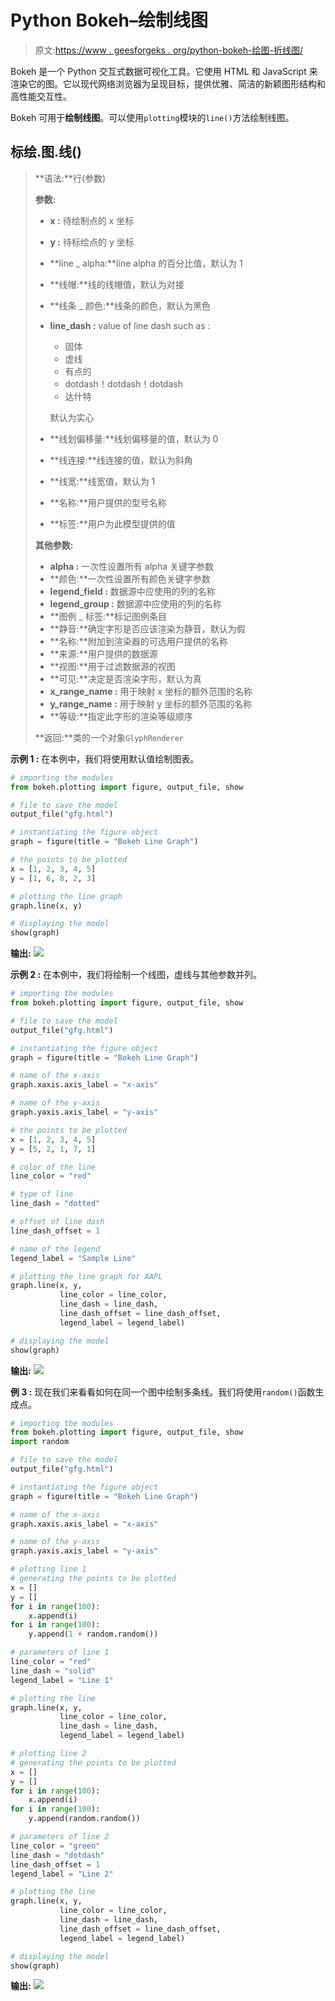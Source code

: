 # Python Bokeh–绘制线图

> 原文:[https://www . geesforgeks . org/python-bokeh-绘图-折线图/](https://www.geeksforgeeks.org/python-bokeh-plotting-a-line-graph/)

Bokeh 是一个 Python 交互式数据可视化工具。它使用 HTML 和 JavaScript 来渲染它的图。它以现代网络浏览器为呈现目标，提供优雅、简洁的新颖图形结构和高性能交互性。

Bokeh 可用于**绘制线图**。可以使用`plotting`模块的`line()`方法绘制线图。

## 标绘.图.线()

> **语法:**行(参数)
> 
> **参数:**
> 
> *   **x :** 待绘制点的 x 坐标
> *   **y :** 待标绘点的 y 坐标
> *   **line _ alpha:**line alpha 的百分比值，默认为 1
> *   **线帽:**线的线帽值，默认为对接
> *   **线条 _ 颜色:**线条的颜色，默认为黑色
> *   **line_dash :** value of line dash such as :
>     *   固体
>     *   虚线
>     *   有点的
>     *   dotdash！dotdash！dotdash
>     *   达什特
>     
>     默认为实心
>     
>     
> *   **线划偏移量:**线划偏移量的值，默认为 0
> *   **线连接:**线连接的值，默认为斜角
> *   **线宽:**线宽值，默认为 1
> *   **名称:**用户提供的型号名称
> *   **标签:**用户为此模型提供的值
> 
> **其他参数:**
> 
> *   **alpha :** 一次性设置所有 alpha 关键字参数
> *   **颜色:**一次性设置所有颜色关键字参数
> *   **legend_field :** 数据源中应使用的列的名称
> *   **legend_group :** 数据源中应使用的列的名称
> *   **图例 _ 标签:**标记图例条目
> *   **静音:**确定字形是否应该渲染为静音，默认为假
> *   **名称:**附加到渲染器的可选用户提供的名称
> *   **来源:**用户提供的数据源
> *   **视图:**用于过滤数据源的视图
> *   **可见:**决定是否渲染字形，默认为真
> *   **x_range_name :** 用于映射 x 坐标的额外范围的名称
> *   **y_range_name :** 用于映射 y 坐标的额外范围的名称
> *   **等级:**指定此字形的渲染等级顺序
> 
> **返回:**类的一个对象`GlyphRenderer`

**示例 1 :** 在本例中，我们将使用默认值绘制图表。

```py
# importing the modules
from bokeh.plotting import figure, output_file, show

# file to save the model
output_file("gfg.html")

# instantiating the figure object
graph = figure(title = "Bokeh Line Graph")

# the points to be plotted
x = [1, 2, 3, 4, 5]
y = [1, 6, 8, 2, 3]

# plotting the line graph
graph.line(x, y)

# displaying the model
show(graph)
```

**输出:**
![](img/d04619b379cbb058b7c21915bb43337d.png)

**示例 2 :** 在本例中，我们将绘制一个线图，虚线与其他参数并列。

```py
# importing the modules
from bokeh.plotting import figure, output_file, show

# file to save the model
output_file("gfg.html")

# instantiating the figure object
graph = figure(title = "Bokeh Line Graph")

# name of the x-axis
graph.xaxis.axis_label = "x-axis"

# name of the y-axis
graph.yaxis.axis_label = "y-axis"

# the points to be plotted
x = [1, 2, 3, 4, 5]
y = [5, 2, 1, 7, 1]

# color of the line
line_color = "red"

# type of line
line_dash = "dotted"

# offset of line dash
line_dash_offset = 1

# name of the legend
legend_label = "Sample Line"

# plotting the line graph for AAPL
graph.line(x, y,
           line_color = line_color,
           line_dash = line_dash,
           line_dash_offset = line_dash_offset,
           legend_label = legend_label)

# displaying the model
show(graph)
```

**输出:**
![](img/5b19334a2ae92a138e95e0fe70d6cb68.png)

**例 3 :** 现在我们来看看如何在同一个图中绘制多条线。我们将使用`random()`函数生成点。

```py
# importing the modules
from bokeh.plotting import figure, output_file, show
import random

# file to save the model
output_file("gfg.html")

# instantiating the figure object
graph = figure(title = "Bokeh Line Graph")

# name of the x-axis
graph.xaxis.axis_label = "x-axis"

# name of the y-axis
graph.yaxis.axis_label = "y-axis"

# plotting line 1
# generating the points to be plotted
x = []
y = []
for i in range(100):
    x.append(i)
for i in range(100):
    y.append(1 + random.random())

# parameters of line 1
line_color = "red"
line_dash = "solid"
legend_label = "Line 1"

# plotting the line
graph.line(x, y,
           line_color = line_color,
           line_dash = line_dash,
           legend_label = legend_label)

# plotting line 2
# generating the points to be plotted
x = []
y = []
for i in range(100):
    x.append(i)
for i in range(100):
    y.append(random.random())

# parameters of line 2
line_color = "green"
line_dash = "dotdash"
line_dash_offset = 1
legend_label = "Line 2"

# plotting the line
graph.line(x, y,
           line_color = line_color,
           line_dash = line_dash,
           line_dash_offset = line_dash_offset,
           legend_label = legend_label)

# displaying the model
show(graph)
```

**输出:**
![](img/8575a6d41df57ca2e872df297b586d0b.png)